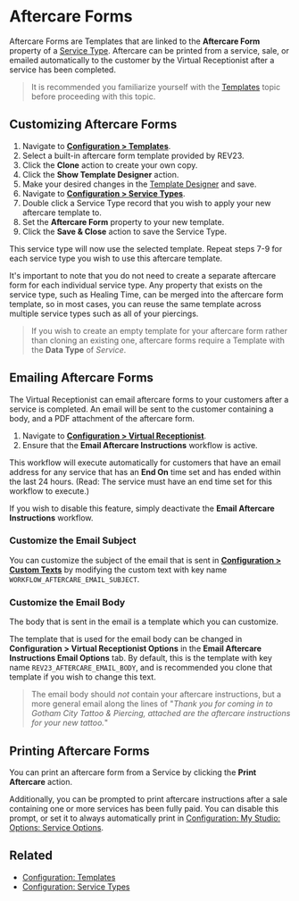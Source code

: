 # Aftercare Forms

Aftercare Forms are Templates that are linked to the **Aftercare Form** property of a [Service Type](../configuration/service-types.md). Aftercare can be printed from a service, sale, or emailed automatically to the customer by the Virtual Receptionist after a service has been completed.

> It is recommended you familiarize yourself with the [Templates](templates.md) topic before proceeding with this topic.

## Customizing Aftercare Forms

1. Navigate to [**Configuration > Templates**](../configuration/templates.md).
2. Select a built-in aftercare form template provided by REV23.
3. Click the **Clone** action to create your own copy.
4. Click the **Show Template Designer** action.
5. Make your desired changes in the [Template Designer](template-designer.md) and save.
6. Navigate to [**Configuration > Service Types**](../configuration/service-types.md).
7. Double click a Service Type record that you wish to apply your new aftercare template to.
8. Set the **Aftercare Form** property to your new template.
9. Click the **Save & Close** action to save the Service Type.

This service type will now use the selected template. Repeat steps 7-9 for each service type you wish to use this aftercare template.

It's important to note that you do not need to create a separate aftercare form for each individual service type. Any property that exists on the service type, such as Healing Time, can be merged into the aftercare form template, so in most cases, you can reuse the same template across multiple service types such as all of your piercings.

> If you wish to create an empty template for your aftercare form rather than cloning an existing one, aftercare forms require a Template with the **Data Type** of *Service*.

## Emailing Aftercare Forms

The Virtual Receptionist can email aftercare forms to your customers after a service is completed. An email will be sent to the customer containing a body, and a PDF attachment of the aftercare form.

1. Navigate to [**Configuration > Virtual Receptionist**](../configuration/virtual-receptionist.md).
2. Ensure that the __Email Aftercare Instructions__ workflow is active.

This workflow will execute automatically for customers that have an email address for any service that has an **End On** time set and has ended within the last 24 hours. (Read: The service must have an end time set for this workflow to execute.)

If you wish to disable this feature, simply deactivate the __Email Aftercare Instructions__ workflow.

### Customize the Email Subject

You can customize the subject of the email that is sent in [**Configuration > Custom Texts**](../configuration/custom-texts.md) by modifying the custom text with key name `WORKFLOW_AFTERCARE_EMAIL_SUBJECT`.

### Customize the Email Body

The body that is sent in the email is a template which you can customize.

The template that is used for the email body can be changed in **Configuration > Virtual Receptionist Options** in the **Email Aftercare Instructions Email Options** tab. By default, this is the template with key name `REV23_AFTERCARE_EMAIL_BODY`, and is recommended you clone that template if you wish to change this text.

> The email body should _not_ contain your aftercare instructions, but a more general email along the lines of "*Thank you for coming in to Gotham City Tattoo & Piercing, attached are the aftercare instructions for your new tattoo.*"

## Printing Aftercare Forms

You can print an aftercare form from a Service by clicking the **Print Aftercare** action.

Additionally, you can be prompted to print aftercare instructions after a sale containing one or more services has been fully paid. You can disable this prompt, or set it to always automatically print in [Configuration: My Studio: Options: Service Options](../configuration/my-studio.md#service-options).

## Related

- [Configuration: Templates](../configuration/templates.md)
- [Configuration: Service Types](../configuration/service-types.md)